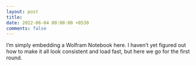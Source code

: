 ```yaml
---
layout: post
title: 
date: 2022-06-04 00:00:00 +0530
comments: false
---
```

I’m simply embedding a Wolfram Notebook here. I haven’t yet figured out how to make it all look consistent and load fast, but here we go for the first round.

<script crossorigin src="https://unpkg.com/wolfram-notebook-embedder@0.3/dist/wolfram-notebook-embedder.min.js"></script>

<div id="notebookContainer"></div>

<script>
https://www.wolframcloud.com/obj/dhavan/Published/playing_with_his_masters_voice.nb
var embedding = WolframNotebookEmbedder.embed('https://www.wolframcloud.com/obj/dhavan/Published/playing_with_his_masters_voice.nb', document.getElementById('notebookContainer'));
</script>
